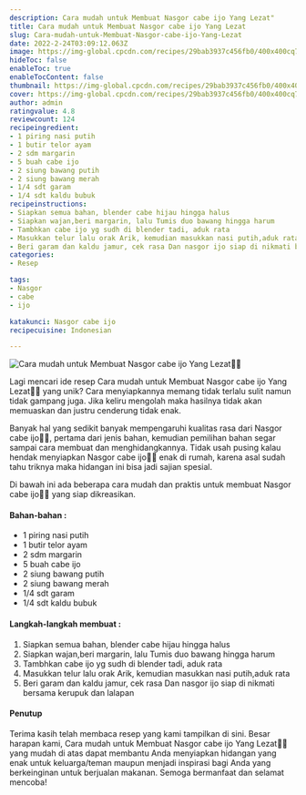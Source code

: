 ```yaml
---
description: Cara mudah untuk Membuat Nasgor cabe ijo Yang Lezat"
title: Cara mudah untuk Membuat Nasgor cabe ijo Yang Lezat
slug: Cara-mudah-untuk-Membuat-Nasgor-cabe-ijo-Yang-Lezat
date: 2022-2-24T03:09:12.063Z
image: https://img-global.cpcdn.com/recipes/29bab3937c456fb0/400x400cq70/photo.jpg
hideToc: false
enableToc: true
enableTocContent: false
thumbnail: https://img-global.cpcdn.com/recipes/29bab3937c456fb0/400x400cq70/photo.jpg
cover: https://img-global.cpcdn.com/recipes/29bab3937c456fb0/400x400cq70/photo.jpg
author: admin
ratingvalue: 4.8
reviewcount: 124
recipeingredient:
- 1 piring nasi putih
- 1 butir telor ayam
- 2 sdm margarin
- 5 buah cabe ijo
- 2 siung bawang putih
- 2 siung bawang merah
- 1/4 sdt garam
- 1/4 sdt kaldu bubuk
recipeinstructions:
- Siapkan semua bahan, blender cabe hijau hingga halus
- Siapkan wajan,beri margarin, lalu Tumis duo bawang hingga harum
- Tambhkan cabe ijo yg sudh di blender tadi, aduk rata
- Masukkan telur lalu orak Arik, kemudian masukkan nasi putih,aduk rata
- Beri garam dan kaldu jamur, cek rasa Dan nasgor ijo siap di nikmati bersama kerupuk dan lalapan
categories:
- Resep

tags:
- Nasgor
- cabe
- ijo

katakunci: Nasgor cabe ijo
recipecuisine: Indonesian

---
```


![Cara mudah untuk Membuat Nasgor cabe ijo Yang Lezat👩‍🍳](https://img-global.cpcdn.com/recipes/29bab3937c456fb0/400x400cq70/photo.jpg)

Lagi mencari ide resep Cara mudah untuk Membuat Nasgor cabe ijo Yang Lezat👩‍🍳 yang unik? Cara menyiapkannya memang tidak terlalu sulit namun tidak gampang juga. Jika keliru mengolah maka hasilnya tidak akan memuaskan dan justru cenderung tidak enak.

Banyak hal yang sedikit banyak mempengaruhi kualitas rasa dari Nasgor cabe ijo👩‍🍳, pertama dari jenis bahan, kemudian pemilihan bahan segar sampai cara membuat dan menghidangkannya. Tidak usah pusing kalau hendak menyiapkan Nasgor cabe ijo👩‍🍳 enak di rumah, karena asal sudah tahu triknya maka hidangan ini bisa jadi sajian spesial.

Di bawah ini ada beberapa cara mudah dan praktis untuk membuat Nasgor cabe ijo👩‍🍳 yang siap dikreasikan.

<!--inarticleads1-->

#### Bahan-bahan :

- 1 piring nasi putih
- 1 butir telor ayam
- 2 sdm margarin
- 5 buah cabe ijo
- 2 siung bawang putih
- 2 siung bawang merah
- 1/4 sdt garam
- 1/4 sdt kaldu bubuk

<!--inarticleads2-->

#### Langkah-langkah membuat :

1. Siapkan semua bahan, blender cabe hijau hingga halus
1. Siapkan wajan,beri margarin, lalu Tumis duo bawang hingga harum
1. Tambhkan cabe ijo yg sudh di blender tadi, aduk rata
1. Masukkan telur lalu orak Arik, kemudian masukkan nasi putih,aduk rata
1. Beri garam dan kaldu jamur, cek rasa Dan nasgor ijo siap di nikmati bersama kerupuk dan lalapan

#### Penutup

Terima kasih telah membaca resep yang kami tampilkan di sini. Besar harapan kami, Cara mudah untuk Membuat Nasgor cabe ijo Yang Lezat👩‍🍳 yang mudah di atas dapat membantu Anda menyiapkan hidangan yang enak untuk keluarga/teman maupun menjadi inspirasi bagi Anda yang berkeinginan untuk berjualan makanan. Semoga bermanfaat dan selamat mencoba!
